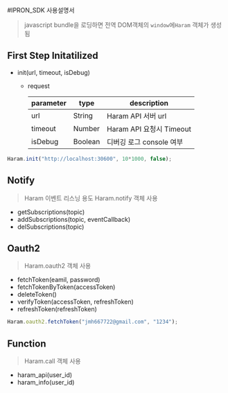 #IPRON_SDK 사용설명서
> javascript bundle을 로딩하면 전역 DOM객체의 `window`에`Haram` 객체가 생성됨

## First Step Initatilized
- init(url, timeout, isDebug)
  - request
  
    |parameter|type|description|
    |---|---|---|
    |url|String|Haram API 서버 url|
    |timeout|Number|Haram API 요청시  Timeout|
    |isDebug|Boolean|디버깅 로그 console 여부|

~~~ javascript
Haram.init("http://localhost:30600", 10*1000, false);
~~~


## Notify
> Haram 이벤트 리스닝 용도
> Haram.notify 객체 사용

- getSubscriptions(topic)
- addSubscriptions(topic, eventCallback)
- delSubscriptions(topic)

## Oauth2
> Haram.oauth2 객체 사용

- fetchToken(eamil, password)
- fetchTokenByToken(accessToken)
- deleteToken()
- verifyToken(accessToken, refreshToken)
- refreshToken(refreshToken)

~~~ javascript
Haram.oauth2.fetchToken("jmh667722@gmail.com", "1234");
~~~


## Function
> Haram.call 객체 사용

- haram_api(user_id)
- haram_info(user_id)